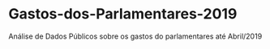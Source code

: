 # Gastos-dos-Parlamentares-2019
Análise de Dados Públicos sobre os gastos do parlamentares até Abril/2019
